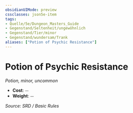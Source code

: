 ```yaml
---
obsidianUIMode: preview
cssclasses: json5e-item
tags:
- Quelle/5e/Dungeon_Masters_Guide
- Gegenstand/Seltenheit/ungewöhnlich
- Gegenstand/Tier/minor
- Gegenstand/wundersam/Trank
aliases: ["Potion of Psychic Resistance"]
---
```

# Potion of Psychic Resistance
*Potion, minor, uncommon*  

- **Cost**: ⏤
- **Weight**: ⏤

*Source: SRD / Basic Rules*